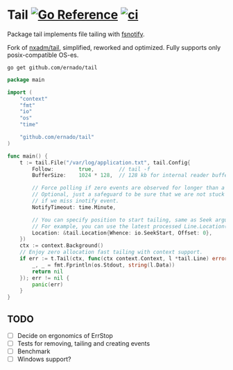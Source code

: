 # Tail [![Go Reference](https://pkg.go.dev/badge/github.com/ernado/tail.svg)](https://pkg.go.dev/github.com/ernado/tail)  [![ci](https://github.com/ernado/tail/actions/workflows/ci.yml/badge.svg)](https://github.com/ernado/tail/actions/workflows/ci.yml)

Package tail implements file tailing with [fsnotify](https://github.com/fsnotify/fsnotify).

Fork of [nxadm/tail](https://github.com/nxadm/tail), simplified, reworked and optimized.
Fully supports only posix-compatible OS-es.

```console
go get github.com/ernado/tail
```

```go
package main

import (
	"context"
	"fmt"
	"io"
	"os"
	"time"

	"github.com/ernado/tail"
)

func main() {
	t := tail.File("/var/log/application.txt", tail.Config{
		Follow:        true,        // tail -f
		BufferSize:    1024 * 128,  // 128 kb for internal reader buffer

		// Force polling if zero events are observed for longer than a minute.
		// Optional, just a safeguard to be sure that we are not stuck forever
		// if we miss inotify event.
		NotifyTimeout: time.Minute,

		// You can specify position to start tailing, same as Seek arguments.
		// For example, you can use the latest processed Line.Location() value.
		Location: &tail.Location{Whence: io.SeekStart, Offset: 0},
	})
	ctx := context.Background()
	// Enjoy zero allocation fast tailing with context support.
	if err := t.Tail(ctx, func(ctx context.Context, l *tail.Line) error {
		_, _ = fmt.Fprintln(os.Stdout, string(l.Data))
		return nil
	}); err != nil {
		panic(err)
	}
}
```

## TODO
- [ ] Decide on ergonomics of ErrStop
- [ ] Tests for removing, tailing and creating events
- [ ] Benchmark
- [ ] Windows support?
